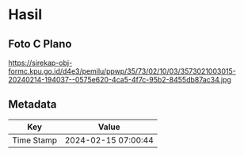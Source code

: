 # Hasil

## Foto C Plano

https://sirekap-obj-formc.kpu.go.id/d4e3/pemilu/ppwp/35/73/02/10/03/3573021003015-20240214-194037--0575e620-4ca5-4f7c-95b2-8455db87ac34.jpg


## Metadata

| Key        | Value               |
| ---------- | ------------------- |
| Time Stamp | 2024-02-15 07:00:44 |



